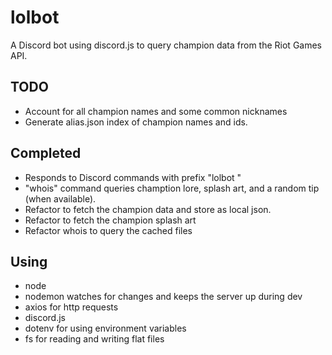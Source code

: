 # lolbot
A Discord bot using discord.js to query champion data from the Riot Games API.

## TODO
- Account for all champion names and some common nicknames
- Generate alias.json index of champion names and ids.

## Completed
- Responds to Discord commands with prefix "lolbot "
- "whois" command queries chamption lore, splash art, and a random tip (when available).
- Refactor to fetch the champion data and store as local json.
- Refactor to fetch the champion splash art
- Refactor whois to query the cached files

## Using
- node
- nodemon watches for changes and keeps the server up during dev
- axios for http requests
- discord.js
- dotenv for using environment variables
- fs for reading and writing flat files
